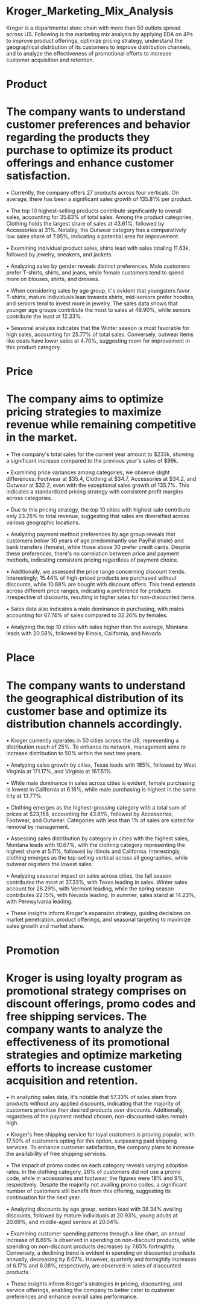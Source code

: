 # Kroger_Marketing_Mix_Analysis
Kroger is a departmental store chain with more than 50 outlets spread across US. Following is the marketing mix analysis by applying EDA on 4Ps to improve product offerings, optimize pricing strategy, understand the geographical distrbution of its customers to improve distribution channels, and to analyze the effectiveness of promotional efforts to increase customer acquisition and retention. 

# Product 
# The company wants to understand customer preferences and behavior regarding the products they purchase to optimize its product offerings and enhance customer satisfaction.
•	Currently, the company offers 27 products across four verticals. On average, there has been a significant sales growth of 135.81% per product.

•	The top 10 highest-selling products contribute significantly to overall sales, accounting for 35.63% of total sales. Among the product categories, Clothing holds the largest share of sales at 43.61%, followed by Accessories at 31%. Notably, the Outwear category has a comparatively low sales share of 7.95%, indicating a potential area for improvement.

•	Examining individual product sales, shirts lead with sales totaling 11.63k, followed by jewelry, sneakers, and jackets.

•	Analyzing sales by gender reveals distinct preferences. Male customers prefer T-shirts, shirts, and jeans, while female customers tend to spend more on blouses, shirts, and dresses.

•	When considering sales by age group, it's evident that youngsters favor T-shirts, mature individuals lean towards shirts, mid-seniors prefer hoodies, and seniors tend to invest more in jewelry. The sales data shows that younger age groups contribute the most to sales at 49.90%, while seniors contribute the least at 12.33%.

•	Seasonal analysis indicates that the Winter season is most favorable for high sales, accounting for 25.77% of total sales. Conversely, outwear items like coats have lower sales at 4.70%, suggesting room for improvement in this product category.


# Price
# The company aims to optimize pricing strategies to maximize revenue while remaining competitive in the market.
•	The company's total sales for the current year amount to $233k, showing a significant increase compared to the previous year's sales of $99k.

•	Examining price variances among categories, we observe slight differences: Footwear at $35.4, Clothing at $34.7, Accessories at $34.2, and Outwear at $32.2, even with the exceptional sales growth of 135.7%. This indicates a standardized pricing strategy with consistent profit margins across categories.

•	Due to this pricing strategy, the top 10 cities with highest sale contribute only 23.25% to total revenue, suggesting that sales are diversified across various geographic locations.

•	Analyzing payment method preferences by age group reveals that customers below 30 years of age predominantly use PayPal (male) and bank transfers (female), while those above 30 prefer credit cards. Despite these preferences, there's no correlation between price and payment methods, indicating consistent pricing regardless of payment choice.

•	Additionally, we assessed the price range concerning discount trends. Interestingly, 15.44% of high-priced products are purchased without discounts, while 10.88% are bought with discount offers. This trend extends across different price ranges, indicating a preference for products irrespective of discounts, resulting in higher sales for non-discounted items.

•	Sales data also indicates a male dominance in purchasing, with males accounting for 67.74% of sales compared to 32.26% by females.

•	Analyzing the top 10 cities with sales higher than the average, Montana leads with 20.58%, followed by Illinois, California, and Nevada.

# Place
# The company wants to understand the geographical distribution of its customer base and optimize its distribution channels accordingly.
•	Kroger currently operates in 50 cities across the US, representing a distribution reach of 25%. To enhance its network, management aims to increase distribution to 50% within the next two years.

•	Analyzing sales growth by cities, Texas leads with 185%, followed by West Virginia at 171.17%, and Virginia at 167.51%.

•	While male dominance in sales across cities is evident, female purchasing is lowest in California at 6.18%, while male purchasing is highest in the same city at 13.77%.

•	Clothing emerges as the highest-grossing category with a total sum of prices at $23,158, accounting for 43.61%, followed by Accessories, Footwear, and Outwear. Categories with less than 1% of sales are slated for removal by management.

•	Assessing sales distribution by category in cities with the highest sales, Montana leads with 10.67%, with the clothing category representing the highest share at 5.11%, followed by Illinois and California. Interestingly, clothing emerges as the top-selling vertical across all geographies, while outwear registers the lowest sales.

•	Analyzing seasonal impact on sales across cities, the fall season contributes the most at 37.33%, with Texas leading in sales. Winter sales account for 26.29%, with Vermont leading, while the spring season contributes 22.15%, with Nevada leading. In summer, sales stand at 14.23%, with Pennsylvania leading.

•	These insights inform Kroger's expansion strategy, guiding decisions on market penetration, product offerings, and seasonal targeting to maximize sales growth and market share.

# Promotion
# Kroger is using loyalty program as promotional strategy comprises on discount offerings, promo codes and free shipping services. The company wants to analyze the effectiveness of its promotional strategies and optimize marketing efforts to increase customer acquisition and retention.
•	In analyzing sales data, it's notable that 57.33% of sales stem from products without any applied discounts, indicating that the majority of customers prioritize their desired products over discounts. Additionally, regardless of the payment method chosen, non-discounted sales remain high.

•	Kroger's free shipping service for loyal customers is proving popular, with 17.50% of customers opting for this option, surpassing paid shipping services. To enhance customer satisfaction, the company plans to increase the availability of free shipping services.

•	The impact of promo codes on each category reveals varying adoption rates. In the clothing category, 26% of customers did not use a promo code, while in accessories and footwear, the figures were 18% and 9%, respectively. Despite the majority not availing promo codes, a significant number of customers still benefit from this offering, suggesting its continuation for the next year.

•	Analyzing discounts by age group, seniors lead with 38.34% availing discounts, followed by mature individuals at 20.93%, young adults at 20.69%, and middle-aged seniors at 20.04%.

•	Examining customer spending patterns through a line chart, an annual increase of 8.69% is observed in spending on non-discount products, while spending on non-discount products decreases by 7.65% fortnightly. Conversely, a declining trend is evident in spending on discounted products annually, decreasing by 6.07%. However, quarterly and fortnightly increases of 6.17% and 6.08%, respectively, are observed in sales of discounted products.

•	These insights inform Kroger's strategies in pricing, discounting, and service offerings, enabling the company to better cater to customer preferences and enhance overall sales performance.

